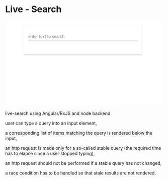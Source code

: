 # Live - Search 

![](liveSearch.gif)

live-search using  Angular/RxJS and node backend 

user can type a query into an input element,

a corresponding list of items matching the query is rendered below the input,

an http request is made only for a so-called stable query (the required time has to elapse since a user stopped typing),

an http request should not be performed if a stable query has not changed,

a race condition has to be handled so that stale results are not rendered.


